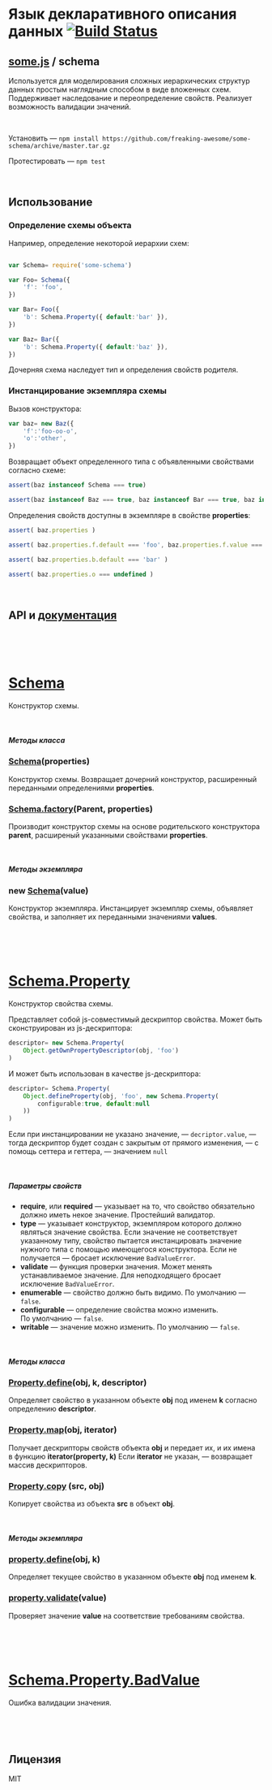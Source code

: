 # Язык декларативного описания данных [![Build Status](https://secure.travis-ci.org/freaking-awesome/some-schema.png)](http://travis-ci.org/freaking-awesome/some-schema)
## [some.js](http://somejs.org/schema) / schema

Используется для моделирования сложных иерархических структур данных простым наглядным способом в виде вложенных схем. Поддерживает наследование и переопределение свойств. Реализует возможность валидации значений.

 

Установить — ``` npm install https://github.com/freaking-awesome/some-schema/archive/master.tar.gz ```

Протестировать — ``` npm test ```

 

## Использование

### Определение схемы объекта

Например, определение некоторой иерархии схем:
```javascript

var Schema= require('some-schema')

var Foo= Schema({
    'f': 'foo',
})

var Bar= Foo({
    'b': Schema.Property({ default:'bar' }),
})

var Baz= Bar({
    'b': Schema.Property({ default:'baz' }),
})
```
Дочерняя схема наследует тип и определения свойств родителя.


### Инстанцирование экземпляра схемы

Вызов конструктора:
```javascript
var baz= new Baz({
    'f':'foo-oo-o',
    'o':'other',
})
```
Возвращает объект определенного типа с объявленными свойствами согласно схеме:

```javascript
assert(baz instanceof Schema === true)

assert(baz instanceof Baz === true, baz instanceof Bar === true, baz instanceof Foo === true)
```

Определения свойств доступны в экземпляре в свойстве **properties**:
```javascript
assert( baz.properties )

assert( baz.properties.f.default === 'foo', baz.properties.f.value === 'foo-oo-o' )

assert( baz.properties.b.default === 'bar' )

assert( baz.properties.o === undefined )
```

 

## API и [документация](http://api.somejs.org)

 

 

# [Schema](https://github.com/freaking-awesome/some-schema/tree/master/lib/Schema)
Конструктор схемы.

 

##### Методы класса

### [Schema](https://github.com/freaking-awesome/some-schema/blob/master/lib/Schema/index.js#L57)(properties)
Конструктор схемы. Возвращает дочерний конструктор, расширенный переданными определениями **properties**.

### [Schema.factory](https://github.com/freaking-awesome/some-schema/blob/master/lib/Schema/index.js#L45)(Parent, properties)
Производит конструктор схемы на основе родительского конструктора **parent**, расширеный указанными свойствами **properties**.

 

##### Методы экземпляра

### new [Schema](https://github.com/freaking-awesome/some-schema/blob/master/lib/Schema/index.js#L2)(value)
Конструктор экземпляра. Инстанцирует экземпляр схемы, объявляет свойства, и заполняет их переданными значениями **values**.

 

 

# [Schema.Property](https://github.com/freaking-awesome/some-schema/blob/master/lib/Schema/properties/Property)
Конструктор свойства схемы.

Представляет собой js-совместимый дескриптор свойства. Может быть сконструирован из js-дескриптора:
```javascript
descriptor= new Schema.Property(
    Object.getOwnPropertyDescriptor(obj, 'foo')
)
```

И может быть использован в качестве js-дескриптора:
```javascript
descriptor= Schema.Property(
    Object.defineProperty(obj, 'foo', new Schema.Property(
        configurable:true, default:null
    ))
)
```

Если при инстанцировании не указано значение, — ```decriptor.value```, — тогда дескриптор будет создан с закрытым от прямого изменения, — с помощь сеттера и геттера, — значением ```null```

 

##### Параметры свойств 
* **require**, или **required** — указывает на то, что свойство обязательно должно иметь некое значение. Простейший валидатор.
* **type** — указывает конструктор, экземпляром которого должно являться значение свойства. Если значение не соответствует указанному типу, свойство пытается инстанцировать значение нужного типа с помощью имеющегося конструктора. Если не получается — бросает исключение ```BadValueError```.
* **validate** — функция проверки значения. Может менять устанавливаемое значение. Для неподходящего бросает исключение ```BadValueError```.
* **enumerable** — свойство должно быть видимо. По умолчанию — ```false```.
* **configurable** — определение свойства можно изменить. По умолчанию — ```false```.
* **writable** — значение можно изменить. По умолчанию — ```false```.

 

##### Методы класса

### [Property.define](https://github.com/freaking-awesome/some-schema/blob/master/lib/Schema/properties/Property/index.js#L135)(obj, k, descriptor)
Определяет свойство в указанном объекте **obj** под именем **k** согласно определению **descriptor**.

### [Property.map](https://github.com/freaking-awesome/some-schema/blob/master/lib/Schema/properties/Property/index.js#L149)(obj, iterator)
Получает дескрипторы свойств объекта **obj** и передает их, и их имена в функцию **iterator(property, k)**
Если **iterator** не указан, — возвращает массив дескрипторов.

### [Property.copy](https://github.com/freaking-awesome/some-schema/blob/master/lib/Schema/properties/Property/index.js#L168) (src, obj)
Копирует свойства из объекта **src** в объект **obj**.

 

##### Методы экземпляра

### [property.define](https://github.com/freaking-awesome/some-schema/blob/master/lib/Schema/properties/Property/index.js#L103)(obj, k)
Определяет текущее свойство в указанном объекте **obj** под именем **k**.

### [property.validate](https://github.com/freaking-awesome/some-schema/blob/master/lib/Schema/properties/Property/index.js#L117)(value)
Проверяет значение **value** на соответствие требованиям свойства.

 

 

# [Schema.Property.BadValue](https://github.com/freaking-awesome/some-schema/blob/master/lib/Schema/properties/Property/index.js#L189)
Ошибка валидации значения.

 

 

## Лицензия
MIT